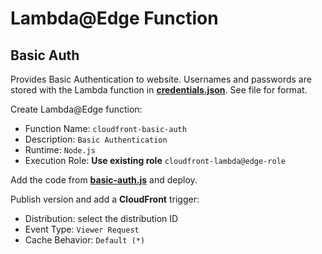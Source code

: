 # Lambda@Edge Function
## Basic Auth

Provides Basic Authentication to website. Usernames and passwords are stored with the Lambda function in **[credentials.json](credentials.json)**. See file for format.

Create Lambda@Edge function:

- Function Name: `cloudfront-basic-auth`
- Description: `Basic Authentication`
- Runtime: `Node.js`
- Execution Role: **Use existing role** `cloudfront-lambda@edge-role`

Add the code from **[basic-auth.js](basic-auth.js)** and deploy.

Publish version and add a **CloudFront** trigger:

- Distribution: select the distribution ID
- Event Type: `Viewer Request`
- Cache Behavior: `Default (*)`
